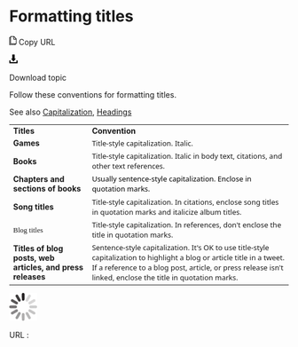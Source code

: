 # Formatting titles

![Copy URL](media/formatting-titles/Copy.png)
Copy URL

![Download](media/formatting-titles/Download.png)

Download topic

Follow these conventions for formatting titles.

See also [Capitalization](https://worldready.cloudapp.net/Styleguide/Read?id=2700&topicid=33685), [Headings](https://worldready.cloudapp.net/Styleguide/Read?id=2700&topicid=36408)

<table>
<tbody>
<tr class="odd">
<td><b>Titles</b></td>
<td><b>Convention</b></td>
</tr>
<tr class="even">
<td><div>
<b>Games </b>
</div></td>
<td><div>
<span style="font-family:Segoe UI;font-size:small;">Title-style capitalization. Italic.</span>
</div></td>
</tr>
<tr class="odd">
<td><div>
<b>Books</b>
</div></td>
<td><div>
<span style="font-family:Segoe UI;font-size:small;">Title-style capitalization. Italic in body text, citations, and other text references.</span>
</div></td>
</tr>
<tr class="even">
<td><div>
<b>Chapters and sections of books</b>
</div></td>
<td><div>
<span><span style="color:#000000;font-family:Segoe UI;font-size:small;">Usually sentence-style capitalization. Enclose in quotation marks.</span></span>
</div></td>
</tr>
<tr class="odd">
<td><div>
<div>
<b>Song titles</b>
</div>
</div></td>
<td><div>
<div>
<span style="font-family:Segoe UI;font-size:small;">Title-style capitalization. In citations, enclose song titles in quotation marks and italicize album titles.</span>
</div>
</div></td>
</tr>
<tr class="even">
<td><span style="font-family:&#39;Segoe UI Semibold&#39;;font-size:small;">Blog titles</span></td>
<td><span style="font-family:&#39;Segoe UI&#39;;font-size:small;">Title-style capitalization. In references, don't enclose the title in quotation marks.</span></td>
</tr>
<tr class="odd">
<td><div>
<div>
<b>Titles of blog posts, web articles, and press releases</b>
</div>
</div></td>
<td><div>
<div>
<span style="font-family:Segoe UI;font-size:small;">Sentence-style capitalization. It's OK to use title-style capitalization to highlight a blog or article title in a tweet. If a reference to a blog post, article, or press release isn't linked, enclose the title in quotation marks.</span>
</div>
</div></td>
</tr>
</tbody>
</table>

![In progress](media/formatting-titles/activity-large.gif)

URL :
